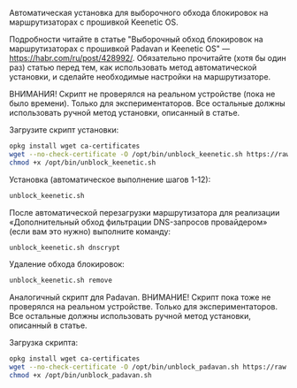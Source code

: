 Автоматическая установка для выборочного обхода блокировок на маршрутизаторах с прошивкой Keenetic OS.

Подробности читайте в статье "Выборочный обход блокировок на маршрутизаторах с прошивкой Padavan и Keenetic OS" — https://habr.com/ru/post/428992/. Обязательно прочитайте (хотя бы один раз) статью перед тем, как использовать метод автоматической установки, и сделайте необходимые настройки на маршрутизаторе.

ВНИМАНИЯ! Скрипт не проверялся на реальном устройстве (пока не было времени). Только для экспериментаторов. Все остальные должны использовать ручной метод установки, описанный в статье.

Загрузите скрипт установки:
```bash
opkg install wget ca-certificates
wget --no-check-certificate -O /opt/bin/unblock_keenetic.sh https://raw.githubusercontent.com/Tindal/unblock_keenetic/master/unblock_keenetic.sh
chmod +x /opt/bin/unblock_keenetic.sh
```

Установка (автоматическое выполнение шагов 1-12):
```bash
unblock_keenetic.sh
```

После автоматической перезагрузки маршрутизатора для реализации «Дополнительный обход фильтрации DNS-запросов провайдером» (если вам это нужно) выполните команду:
```bash
unblock_keenetic.sh dnscrypt
```

Удаление обхода блокировок:
```bash
unblock_keenetic.sh remove
```

Аналогичный скрипт для Padavan. ВНИМАНИЕ! Скрипт пока тоже не проверялся на реальном устройстве. Только для экспериментаторов. Все остальные должны использовать ручной метод установки, описанный в статье.

Загрузка скрипта:
```bash
opkg install wget ca-certificates
wget --no-check-certificate -O /opt/bin/unblock_padavan.sh https://raw.githubusercontent.com/Tindal/unblock_keenetic/master/padavan/unblock_padavan.sh
chmod +x /opt/bin/unblock_padavan.sh
```

